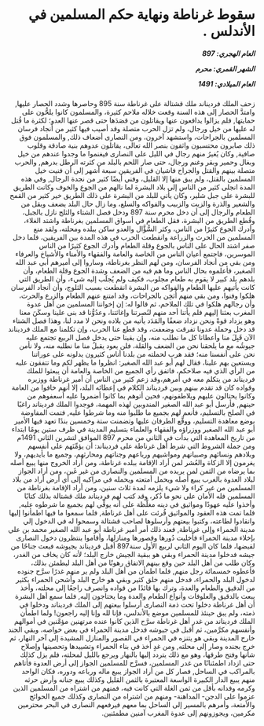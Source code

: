 <h1 dir="rtl">سقوط غرناطة ونهاية حكم المسلمين في الأندلس .</h1>

<h5 dir="rtl">العام الهجري:  897

الشهر القمري: محرم

العام الميلادي: 1491</h5>

<p dir="rtl">زحف الملك فرديناند ملك قشتالة على غرناطة سنة 895 وحاصرها وشدد الحصار عليها, وامتدَّ الحصار إلى هذه السنة وقعت خلاله ملاحم كثيرة، والمسلمون كانوا يلحُّون على حمايتها, فلم يزالوا يدافعون عنها ويقاتلون من قصَدَها حتى قصر عنها العدو؛ لكثرة ما قُتل له عليها من خيل ورجال، ولم تزل الحرب متصلة وقد أصيب فيها كثير من أنجاد فرسان المسلمين بالجراحات، واستشهد آخرون، ومن النصارى أضعاف ذلك, والمسلمون فوق ذلك صابرون محتسبون واثقون بنصر الله تعالى، يقاتلون عدوهم بنية صادقة وقلوب صافية, وكان يُغيرُ منهم رجال في الليل على النصارى فيغنموا ما وجدوا عندهم من خيل وبغال وحمير وبقر وغنم ورجال، حتى صار اللحم بالبلد من كثرته الرطل بدرهم, والحرب متصلة بينهم والقتل والجراح فاشيان في الفريقين سبعة أشهر إلى أن فنيت خيل المسلمين بالقتل، ولم يبق منها إلا القليل، وفني أيضًا كثير من نجدة الرجال, وفي هذه المدة انجلى كثير من الناس إلى بلاد البشرة لما نالهم من الجوع والخوف وكانت الطريق للبشرة على جبل شلير، وكان يأتي للبلد من البشرة على ذلك الطريق خير كثير من القمح والشعير والذرة والزيت والزبيب والفواكه والسلع، وما زال حال البلد يضعف ويقل من الطعام والرجال إلى أن دخل محرم سنة 897 ودخل فصل الشتاء والثلج نازل بالجبل، وقُطع الطريق من البشرة، فقل الطعام في أسواق المسلمين بغرناطة واشتد الغلاء، وأدرك الجوع كثيرًا من الناس، وكثر السُّؤَّال والعدو ساكن ببلده ومحلته، ولقد منع المسلمين من الحرث والزراعة وانقطعت الحرب في هذه المدة بين الفريقين، فلما دخل صفر اشتد الحال على الناس بالجوع وقلة الطعام وأدرك الجوع كثيرًا من الناس الموسرين، فاجتمع أعيان الناس من الخاصة والعامة والفقهاء والأمناء والأشياخ والعرفاء ومن بقي من أنجاد الفرسان، ومن لهم النظر بغرناطة، وساروا إلى أميرهم أبي عبد الله الصغير، فأعلموه بحال الناس وما هم فيه من الضعف وشدة الجوع وقلة الطعام، وأن بلدهم بلد كبير لا يقوم به طعام مجلوب، فكيف ولم يُجلَب إليه شيء، وأن الطريق التي كانت يأتيهم عليها الطعام والفواكه من البشرة انقطعت بسبب الثلوج، وأن أنجاد الفرسان هلكوا وفنوا، ومن بقي منهم أُثخِن بالجراحات، وقد امتنع عنهم الطعام والزرع والحرث، وأن رجالهم هلكوا في تلك الملاحم، ثم قالوا له: إن إخواننا المسلمين من أهل عدوة المغرب بعثنا إليهم فلم يأتنا أحد منهم لنُصرتنا وإغاثتنا، وعدُوُّنا قد بنى علينا وسكَنَ معنا وهو يزداد قوةً ونحن نزداد ضعفًا والمَدَد يأتيه من بلاده ونحن لا مدد لنا، وهذا فصل الشتاء قد دخل وحملة عدونا تفرقت وضعفت، وقد قطع عنا الحرب، وإن تكلمنا مع الملك فرديناند الآن قَبِلَ منا وأعطانا كل ما نطلب منه، وإن بقينا حتى يدخل فصل الربيع تجتمع عليه جيوشُه مع ما يلحقنا نحن من الضعف والقلة، فلن يعود يقبلُ منا ما نطلبه منه، ولا نأمن نحن على أنفسنا منه؛ فقد هرب لحملته من بلدنا أناس كثيرون يدلونه على عوراتنا ويستعين بهم علينا، فقال لهم أبو عبد الله الصغير: انظروا ما يظهر لكم وما تتفقون عليه من الرأي الذي فيه صلاحكم، فاتفق رأي الجميع من الخاصة والعامة أن يبعثوا للملك فرديناند من يتكلم معه في أمرهم،وقد زعم كثير من الناس أن أمير غرناطة ووزيره وقواده كان قد تقدم بينهم وبين فرديناند الكلام في إعطائه البلد، إلا أنهم خافوا من العامة وكانوا يحتالون عليهم ويلاطفونهم، فحين أتوهم بما كانوا أضمروا عليه أسعفوهم من حينهم, فأرسل أبو عبد الله الصغير المندوبين لهذه المهمة، فوجدوا الملك فرديناند راغبًا في الصلح بالتسليم، فأنعم لهم بجميع ما طلبوا منه وما شرطوا عليه, فتمت المفاوضة بوضع معاهدة التسليم، ووقَّع الطرفان عليها وتضمنت ستة وخمسين بندًا تعهد فيها الأمير أبو عبد الله الصغير ووزراؤه والفقهاء والعلماء بتسليم المدينة في ظرف ستين يومًا ابتداء من تاريخ المعاهدة التي بدأت في الثاني من محرم 897 الموافق لتشرين الثاني 1491م ومن جملة الشروط التي شرط أهل غرناطة على فرديناند: أن يؤمِّنَهم على أنفسهم وبلادهم ونسائهم وصبيانهم ومواشيهم ورباعهم وجناتهم ومحارثهم، وجميع ما بأيديهم، ولا يغرمون إلا الزكاة والعُشر لمن أراد الإقامة ببلده غرناطة، ومن أراد الخروج منها يبيع أصله بما يرضاه من الثمن لمن يريده من المسلمين والنصارى من غير غَبن، ومن أراد الجواز لبلاد العدوة بالغرب يبيع أصله ويحمل أمتعته ويحمله في مراكبه إلى أي أرض أراد من بلاد المسلمين من غير كراء ولا شيء يلزمه لمدة ثلاث سنين، ومن أراد الإقامة بغرناطة من المسلمين فله الأمان على نحو ما ذُكر، وقد كتب لهم فرديناند ملك قشتالة بذلك كتابًا وأخذوا عليه عهودًا ومواثيق في دينه مغلَّظة على أنه يوفِّي لهم بجميع ما شرطوه عليه, فلما تمت هذه العقود والمواثيق قُرئت على أهل غرناطة, فلما سمعوا ما فيها اطمأنوا إليها وانقادوا لطاعته، وكتبوا بيعتهم وأرسلوها لصاحب قشتالة وسمحوا له في الدخول إلي مدينة الحمراء وإلى غرناطة, فعند ذلك أمر أمير غرناطة أبو عبد الله الصغير محمد بن علي بإخلاء مدينة الحمراء فأُخليت دُورها وقصورها ومنازلها، وأقاموا ينتظرون دخول النصارى لقبضها، فلما كان اليوم الثاني لربيع الأول سنة897 أقبل فرديناند بجيوشه فبعث جناحًا من جيشه فدخلوا مدينة الحمراء وبقي هو ببقية الجيش خارج البلد؛ لأنه كان يخاف من الغدر، وكان طلب من أهل البلد حين وقع بينهم الاتفاق رهونًا من أهل البلد ليطمئن بذلك، فأعطوه خمسمائة رجل منهم, فلما اطمأن من أهل البلد ولم ير منهم غدرًا سرَّح جنوده لدخول البلد والحمراء، فدخل منهم خلق كثير وبقي هو خارج البلد وأشحن الحمراء بكثير من الدقيق والطعام والعدة، وترك بها قائدًا من قواده وانصرف راجعًا إلى محلته، وأخذ يبعث بالدقيق والعلوفات وأنواع الطعام والعدة وما يحتاجون إليه, فلما سمع أهل البشرة أن أهل غرناطة دخلوا تحت ذمة النصارى أرسلوا بيعتهم إلى الملك فرديناند ودخلوا في ذمته، ولم يبق حينئذ للمسلمين موضع بالأندلس، فإنا لله وإنا إليه راجعون! ولما اطمأن الملك فرديناند من غدر أهل غرناطة سرَّح الذين كانوا عنده مرتهنين مؤمَّنين في أموالهم وأنفسهم مكرَّمين، ثم أقبل في جيوشه فدخل مدينة الحمراء في بعض خواصه، وبقي الجند خارج المدينة وبقي هو يتنزه في الحمراء في القصور والمنازل المشيدة إلى آخر النهار، ثم خرج بجنده وصار إلى محلته, ومن غدٍ أخذ في بناء الحمراء وتشييدها وتحصينها وإصلاح شأنها وفتح طرقها، وهو مع ذلك يتردد إليها بالنهار ويرجع بالليل لمحلته، فلم يزل كذلك حتى ازداد اطمئنانًا من غدر المسلمين، فسرَّح للمسلمين الجواز إلى أرض العدوة فأتاهم بالمراكب في الساحل, فصار كل من أراد الجواز يبيع ماله ورباعه ودوره، فكان الواحد منهم يبيع الدار الكبيرة الواسعة المعتبرة بالثمن القليل وكذلك يبيع جنانه وأرض حرثه وكرمه وفدانه بأقل من ثمن الغلة التي كانت فيه، فمنهم من اشتراه من المسلمين الذين عزموا على الدجن- المداهنة- ومنهم من اشتراه من النصارى وكذلك جميع الحوائج والأمتعة، وأمرهم بالمسير إلى الساحل بما معهم فيرفعهم النصارى في البحر محترمين مكرمين، ويجوزونهم إلى عدوة المغرب آمنين مطمئنين.</p></br>
